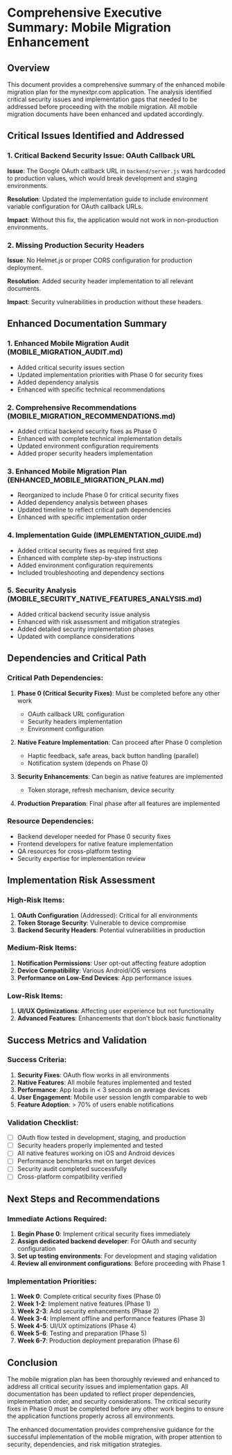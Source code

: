 # Comprehensive Executive Summary: Mobile Migration Enhancement

## Overview
This document provides a comprehensive summary of the enhanced mobile migration plan for the mynextpr.com application. The analysis identified critical security issues and implementation gaps that needed to be addressed before proceeding with the mobile migration. All mobile migration documents have been enhanced and updated accordingly.

## Critical Issues Identified and Addressed

### 1. Critical Backend Security Issue: OAuth Callback URL
**Issue**: The Google OAuth callback URL in `backend/server.js` was hardcoded to production values, which would break development and staging environments.

**Resolution**: Updated the implementation guide to include environment variable configuration for OAuth callback URLs.

**Impact**: Without this fix, the application would not work in non-production environments.

### 2. Missing Production Security Headers
**Issue**: No Helmet.js or proper CORS configuration for production deployment.

**Resolution**: Added security header implementation to all relevant documents.

**Impact**: Security vulnerabilities in production without these headers.

## Enhanced Documentation Summary

### 1. Enhanced Mobile Migration Audit (MOBILE_MIGRATION_AUDIT.md)
- Added critical security issues section
- Updated implementation priorities with Phase 0 for security fixes
- Added dependency analysis
- Enhanced with specific technical recommendations

### 2. Comprehensive Recommendations (MOBILE_MIGRATION_RECOMMENDATIONS.md)
- Added critical backend security fixes as Phase 0
- Enhanced with complete technical implementation details
- Updated environment configuration requirements
- Added proper security headers implementation

### 3. Enhanced Mobile Migration Plan (ENHANCED_MOBILE_MIGRATION_PLAN.md)
- Reorganized to include Phase 0 for critical security fixes
- Added dependency analysis between phases
- Updated timeline to reflect critical path dependencies
- Enhanced with specific implementation order

### 4. Implementation Guide (IMPLEMENTATION_GUIDE.md)
- Added critical security fixes as required first step
- Enhanced with complete step-by-step instructions
- Added environment configuration requirements
- Included troubleshooting and dependency sections

### 5. Security Analysis (MOBILE_SECURITY_NATIVE_FEATURES_ANALYSIS.md)
- Added critical backend security issue analysis
- Enhanced with risk assessment and mitigation strategies
- Added detailed security implementation phases
- Updated with compliance considerations

## Dependencies and Critical Path

### Critical Path Dependencies:
1. **Phase 0 (Critical Security Fixes)**: Must be completed before any other work
   - OAuth callback URL configuration
   - Security headers implementation
   - Environment configuration

2. **Native Feature Implementation**: Can proceed after Phase 0 completion
   - Haptic feedback, safe areas, back button handling (parallel)
   - Notification system (depends on Phase 0)

3. **Security Enhancements**: Can begin as native features are implemented
   - Token storage, refresh mechanism, device security

4. **Production Preparation**: Final phase after all features are implemented

### Resource Dependencies:
- Backend developer needed for Phase 0 security fixes
- Frontend developers for native feature implementation
- QA resources for cross-platform testing
- Security expertise for implementation review

## Implementation Risk Assessment

### High-Risk Items:
1. **OAuth Configuration** (Addressed): Critical for all environments
2. **Token Storage Security**: Vulnerable to device compromise
3. **Backend Security Headers**: Potential vulnerabilities in production

### Medium-Risk Items:
1. **Notification Permissions**: User opt-out affecting feature adoption
2. **Device Compatibility**: Various Android/iOS versions
3. **Performance on Low-End Devices**: App performance issues

### Low-Risk Items:
1. **UI/UX Optimizations**: Affecting user experience but not functionality
2. **Advanced Features**: Enhancements that don't block basic functionality

## Success Metrics and Validation

### Success Criteria:
1. **Security Fixes**: OAuth flow works in all environments
2. **Native Features**: All mobile features implemented and tested
3. **Performance**: App loads in < 3 seconds on average devices
4. **User Engagement**: Mobile user session length comparable to web
5. **Feature Adoption**: > 70% of users enable notifications

### Validation Checklist:
- [ ] OAuth flow tested in development, staging, and production
- [ ] Security headers properly implemented and tested
- [ ] All native features working on iOS and Android devices
- [ ] Performance benchmarks met on target devices
- [ ] Security audit completed successfully
- [ ] Cross-platform compatibility verified

## Next Steps and Recommendations

### Immediate Actions Required:
1. **Begin Phase 0**: Implement critical security fixes immediately
2. **Assign dedicated backend developer**: For OAuth and security configuration
3. **Set up testing environments**: For development and staging validation
4. **Review all environment configurations**: Before proceeding with Phase 1

### Implementation Priorities:
1. **Week 0**: Complete critical security fixes (Phase 0)
2. **Week 1-2**: Implement native features (Phase 1)
3. **Week 2-3**: Add security enhancements (Phase 2)
4. **Week 3-4**: Implement offline and performance features (Phase 3)
5. **Week 4-5**: UI/UX optimizations (Phase 4)
6. **Week 5-6**: Testing and preparation (Phase 5)
7. **Week 6-7**: Production deployment preparation (Phase 6)

## Conclusion

The mobile migration plan has been thoroughly reviewed and enhanced to address all critical security issues and implementation gaps. All documentation has been updated to reflect proper dependencies, implementation order, and security considerations. The critical security fixes in Phase 0 must be completed before any other work begins to ensure the application functions properly across all environments.

The enhanced documentation provides comprehensive guidance for the successful implementation of the mobile migration, with proper attention to security, dependencies, and risk mitigation strategies.